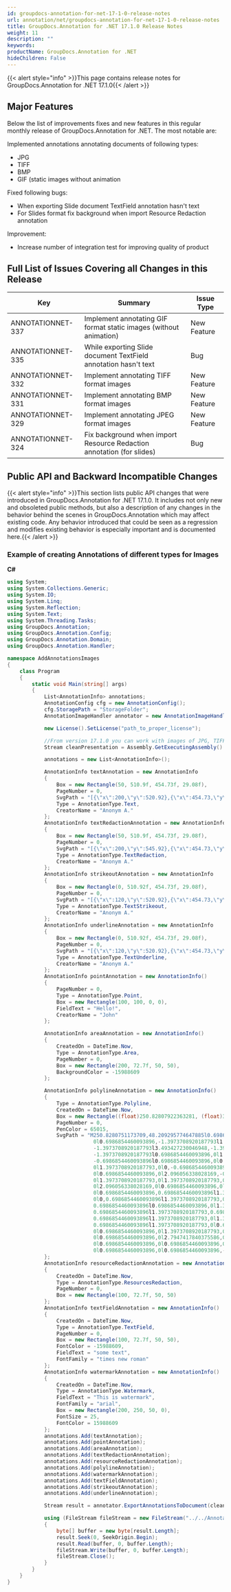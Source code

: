 ```yaml
---
id: groupdocs-annotation-for-net-17-1-0-release-notes
url: annotation/net/groupdocs-annotation-for-net-17-1-0-release-notes
title: GroupDocs.Annotation for .NET 17.1.0 Release Notes
weight: 11
description: ""
keywords: 
productName: GroupDocs.Annotation for .NET
hideChildren: False
---
```

{{< alert style="info" >}}This page contains release notes for GroupDocs.Annotation for .NET 17.1.0{{< /alert >}}

## Major Features

Below the list of improvements fixes and new features in this regular monthly release of GroupDocs.Annotation for .NET. The most notable are:

Implemented annotations annotating documents of following types:

*   JPG
*   TIFF
*   BMP
*   GIF (static images without animation

Fixed following bugs:

*   When exporting Slide document TextField annotation hasn't text
*   For Slides format fix background when import Resource Redaction annotation 

Improvement:

*   Increase number of integration test for improving quality of product

## Full List of Issues Covering all Changes in this Release

| Key | Summary | Issue Type |
| --- | --- | --- |
| ANNOTATIONNET-337 | Implement annotating GIF format static images (without animation) | New Feature |
| ANNOTATIONNET-335 | While exporting Slide document TextField annotation hasn't text | Bug |
| ANNOTATIONNET-332 | Implement annotating TIFF format images | New Feature |
| ANNOTATIONNET-331 | Implement annotating BMP format images | New Feature |
| ANNOTATIONNET-329 | Implement annotating JPEG format images | New Feature |
| ANNOTATIONNET-324 | Fix background when import Resource Redaction annotation (for slides) | Bug |

## Public API and Backward Incompatible Changes

{{< alert style="info" >}}This section lists public API changes that were introduced in GroupDocs.Annotation for .NET 17.1.0. It includes not only new and obsoleted public methods, but also a description of any changes in the behavior behind the scenes in GroupDocs.Annotation which may affect existing code. Any behavior introduced that could be seen as a regression and modifies existing behavior is especially important and is documented here.{{< /alert >}}

### Example of creating Annotations of different types for Images

**C#**

```csharp
using System;
using System.Collections.Generic;
using System.IO;
using System.Linq;
using System.Reflection;
using System.Text;
using System.Threading.Tasks;
using GroupDocs.Annotation;
using GroupDocs.Annotation.Config;
using GroupDocs.Annotation.Domain;
using GroupDocs.Annotation.Handler;

namespace AddAnnotationsImages
{
    class Program
    {
        static void Main(string[] args)
        {
            List<AnnotationInfo> annotations;
            AnnotationConfig cfg = new AnnotationConfig();
            cfg.StoragePath = "StorageFolder";
            AnnotationImageHandler annotator = new AnnotationImageHandler(cfg);

            new License().SetLicense("path_to_proper_license");

            //From version 17.1.0 you can work with images of JPG, TIFF, BMP and GIF(static without animation) format images
            Stream cleanPresentation = Assembly.GetExecutingAssembly().GetManifestResourceStream("AddAnnotationsImages.TestData.0.png");

            annotations = new List<AnnotationInfo>();

            AnnotationInfo textAnnotation = new AnnotationInfo
            {
                Box = new Rectangle(50, 510.9f, 454.73f, 29.08f),
                PageNumber = 0,
                SvgPath = "[{\"x\":200,\"y\":520.92},{\"x\":454.73,\"y\":520.92},{\"x\":200,\"y\":539.98},{\"x\":454.73,\"y\":539.98}]",
                Type = AnnotationType.Text,
                CreatorName = "Anonym A."
            };
            AnnotationInfo textRedactionAnnotation = new AnnotationInfo
            {
                Box = new Rectangle(50, 510.9f, 454.73f, 29.08f),
                PageNumber = 0,
                SvgPath = "[{\"x\":200,\"y\":545.92},{\"x\":454.73,\"y\":545.92},{\"x\":200,\"y\":564.98},{\"x\":454.73,\"y\":564.98}]",
                Type = AnnotationType.TextRedaction,
                CreatorName = "Anonym A."
            };
            AnnotationInfo strikeoutAnnotation = new AnnotationInfo
            {
                Box = new Rectangle(0, 510.92f, 454.73f, 29.08f),
                PageNumber = 0,
                SvgPath = "[{\"x\":120,\"y\":520.92},{\"x\":454.73,\"y\":520.92},{\"x\":120,\"y\":539.98},{\"x\":454.73,\"y\":539.98}]",
                Type = AnnotationType.TextStrikeout,
                CreatorName = "Anonym A."
            };
            AnnotationInfo underlineAnnotation = new AnnotationInfo
            {
                Box = new Rectangle(0, 510.92f, 454.73f, 29.08f),
                PageNumber = 0,
                SvgPath = "[{\"x\":120,\"y\":520.92},{\"x\":454.73,\"y\":520.92},{\"x\":120,\"y\":539.98},{\"x\":454.73,\"y\":539.98}]",
                Type = AnnotationType.TextUnderline,
                CreatorName = "Anonym A."
            };
            AnnotationInfo pointAnnotation = new AnnotationInfo()
            {
                PageNumber = 0,
                Type = AnnotationType.Point,
                Box = new Rectangle(100, 100, 0, 0),
                FieldText = "Hello!",
                CreatorName = "John"
            };

            AnnotationInfo areaAnnotation = new AnnotationInfo()
            {
                CreatedOn = DateTime.Now,
                Type = AnnotationType.Area,
                PageNumber = 0,
                Box = new Rectangle(200, 72.7f, 50, 50),
                BackgroundColor = -15988609
            };

            AnnotationInfo polylineAnnotation = new AnnotationInfo()
            {
                Type = AnnotationType.Polyline,
                CreatedOn = DateTime.Now,
                Box = new Rectangle((float)250.82807922363281, (float)35.632957458496094, (float)102.70676422119141, (float)12.576337814331055),
                PageNumber = 0,
                PenColor = 65015,
                SvgPath = "M250.8280751173709,48.209295774647885l0.6986854460093896,0l0.6986854460093896, -1.3973708920187793l0.6986854460093896,
                            0l0.6986854460093896,-1.3973708920187793l1.3973708920187793, -0.6986854460093896l0.6986854460093896,-0.6986854460093896l0.6986854460093896,0l2.096056338028169,
                            -1.3973708920187793l3.493427230046948,-1.3973708920187793l0.6986854460093896,-0.6986854460093896l1.3973708920187793,
                            -1.3973708920187793l0.6986854460093896,0l1.3973708920187793,-0.6986854460093896l0.6986854460093896,0l0.6986854460093896,
                            -0.6986854460093896l0.6986854460093896,0l0.6986854460093896,0l0,-0.6986854460093896l0.6986854460093896,0l0.6986854460093896,
                            0l1.3973708920187793,0l0,-0.6986854460093896l0.6986854460093896,0l1.3973708920187793,0l0.6986854460093896,0l1.3973708920187793,
                            0l0.6986854460093896,0l2.096056338028169,-0.6986854460093896l1.3973708920187793,0l0.6986854460093896,0l0.6986854460093896,
                            0l1.3973708920187793,0l1.3973708920187793,0l1.3973708920187793,0l2.096056338028169,0l5.589483568075117,0l1.3973708920187793,
                            0l2.096056338028169,0l0.6986854460093896,0l1.3973708920187793,0l0.6986854460093896,0l1.3973708920187793,0l1.3973708920187793,
                            0l0.6986854460093896,0.6986854460093896l1.3973708920187793,0l2.096056338028169,1.3973708920187793l0.6986854460093896,0l0.6986854460093896,
                            0l0,0.6986854460093896l1.3973708920187793,0l0.6986854460093896,0.6986854460093896l1.3973708920187793,0.6986854460093896l0,
                            0.6986854460093896l0.6986854460093896,0l1.3973708920187793,0.6986854460093896l1.3973708920187793,0.6986854460093896l3.493427230046948,
                            0.6986854460093896l1.3973708920187793,0.6986854460093896l2.096056338028169,0.6986854460093896l1.3973708920187793,
                            0.6986854460093896l1.3973708920187793,0l1.3973708920187793,0.6986854460093896l0.6986854460093896,0l0.6986854460093896,
                            0.6986854460093896l1.3973708920187793,0l0.6986854460093896,0l0.6986854460093896,0l2.7947417840375586,0l1.3973708920187793,
                            0l0.6986854460093896,0l1.3973708920187793,0l0.6986854460093896,0l0.6986854460093896,0l1.3973708920187793,
                            0l0.6986854460093896,0l2.7947417840375586,0l0.6986854460093896,0l2.7947417840375586,0l1.3973708920187793,
                            0l0.6986854460093896,0l0.6986854460093896,0l0.6986854460093896,0l0.6986854460093896,0l0.6986854460093896,
                            0l0.6986854460093896,0l0.6986854460093896,-0.6986854460093896l0.6986854460093896,0"
            };
            AnnotationInfo resourceRedactionAnnotation = new AnnotationInfo()
            {
                CreatedOn = DateTime.Now,
                Type = AnnotationType.ResourcesRedaction,
                PageNumber = 0,
                Box = new Rectangle(100, 72.7f, 50, 50)
            };
            AnnotationInfo textFieldAnnotation = new AnnotationInfo()
            {
                CreatedOn = DateTime.Now,
                Type = AnnotationType.TextField,
                PageNumber = 0,
                Box = new Rectangle(100, 72.7f, 50, 50),
                FontColor = -15988609,
                FieldText = "some text",
                FontFamily = "times new roman"
            };
            AnnotationInfo watermarkAnnotation = new AnnotationInfo()
            {
                CreatedOn = DateTime.Now,
                Type = AnnotationType.Watermark,
                FieldText = "This is watermark",
                FontFamily = "arial",
                Box = new Rectangle(200, 250, 50, 0),
                FontSize = 25,
                FontColor = 15988609
            };
            annotations.Add(textAnnotation);
            annotations.Add(pointAnnotation);
            annotations.Add(areaAnnotation);
            annotations.Add(textRedactionAnnotation);
            annotations.Add(resourceRedactionAnnotation);
            annotations.Add(polylineAnnotation);
            annotations.Add(watermarkAnnotation);
            annotations.Add(textFieldAnnotation);
            annotations.Add(strikeoutAnnotation);
            annotations.Add(underlineAnnotation);

            Stream result = annotator.ExportAnnotationsToDocument(cleanPresentation, annotations, DocumentType.Images);

            using (FileStream fileStream = new FileStream("../../Annotated.png", FileMode.Create))
            {
                byte[] buffer = new byte[result.Length];
                result.Seek(0, SeekOrigin.Begin);
                result.Read(buffer, 0, buffer.Length);
                fileStream.Write(buffer, 0, buffer.Length);
                fileStream.Close();
            }
        }
    }
}


```
